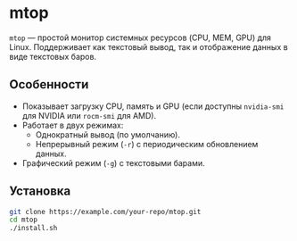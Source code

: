 # mtop

`mtop` — простой монитор системных ресурсов (CPU, MEM, GPU) для Linux. Поддерживает как текстовый вывод, так и отображение данных в виде текстовых баров.

## Особенности

- Показывает загрузку CPU, память и GPU (если доступны `nvidia-smi` для NVIDIA или `rocm-smi` для AMD).
- Работает в двух режимах:
  - Однократный вывод (по умолчанию).
  - Непрерывный режим (`-r`) с периодическим обновлением данных.
- Графический режим (`-g`) с текстовыми барами.

## Установка

   ```bash
   git clone https://example.com/your-repo/mtop.git
   cd mtop
  ./install.sh
